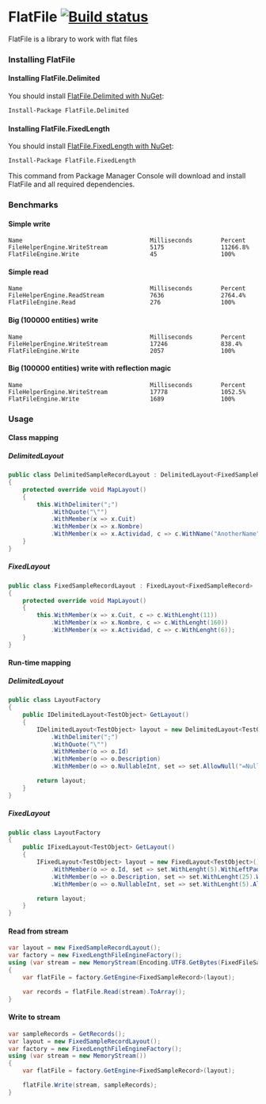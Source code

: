 FlatFile [![Build status](https://ci.appveyor.com/api/projects/status/9uoix14g3w0rac3q?svg=true)](https://ci.appveyor.com/project/forcewake/flatfile)
========

FlatFile is a library to work with flat files

### Installing FlatFile
#### Installing FlatFile.Delimited
You should install [FlatFile.Delimited with NuGet](https://www.nuget.org/packages/FlatFile.Delimited):

```sh
Install-Package FlatFile.Delimited
```

#### Installing FlatFile.FixedLength
You should install [FlatFile.FixedLength with NuGet](https://www.nuget.org/packages/FlatFile.FixedLength):

```sh
Install-Package FlatFile.FixedLength
```

This command from Package Manager Console will download and install FlatFile and all required dependencies.

### Benchmarks
#### Simple write

```
Name                                    Milliseconds        Percent                       
FileHelperEngine.WriteStream            5175                11266.8%                      
FlatFileEngine.Write                    45                  100%                          
```

#### Simple read
```
Name                                    Milliseconds        Percent                       
FileHelperEngine.ReadStream             7636                2764.4%                       
FlatFileEngine.Read                     276                 100%                          
```

#### Big (100000 entities) write
```
Name                                    Milliseconds        Percent                       
FileHelperEngine.WriteStream            17246               838.4%                        
FlatFileEngine.Write                    2057                100%                          
```

#### Big (100000 entities) write with reflection magic
```
Name                                    Milliseconds        Percent                       
FileHelperEngine.WriteStream            17778               1052.5%                       
FlatFileEngine.Write                    1689                100%                          
```

### Usage
#### Class mapping 
##### DelimitedLayout
```cs
public class DelimitedSampleRecordLayout : DelimitedLayout<FixedSampleRecord>
{
    protected override void MapLayout()
    {
        this.WithDelimiter(";")
            .WithQuote("\"")
            .WithMember(x => x.Cuit)
            .WithMember(x => x.Nombre)
            .WithMember(x => x.Actividad, c => c.WithName("AnotherName"));
    }
}
```
##### FixedLayout
```cs
public class FixedSampleRecordLayout : FixedLayout<FixedSampleRecord>
{
    protected override void MapLayout()
    {
        this.WithMember(x => x.Cuit, c => c.WithLenght(11))
            .WithMember(x => x.Nombre, c => c.WithLenght(160))
            .WithMember(x => x.Actividad, c => c.WithLenght(6));
    }
}
```

#### Run-time mapping
##### DelimitedLayout
```cs
public class LayoutFactory
{
    public IDelimitedLayout<TestObject> GetLayout()
    {
        IDelimitedLayout<TestObject> layout = new DelimitedLayout<TestObject>()
            .WithDelimiter(";")
            .WithQuote("\"")
            .WithMember(o => o.Id)
            .WithMember(o => o.Description)
            .WithMember(o => o.NullableInt, set => set.AllowNull("=Null"));

        return layout;
    } 
}
```
##### FixedLayout
```cs
public class LayoutFactory
{
    public IFixedLayout<TestObject> GetLayout()
    {
        IFixedLayout<TestObject> layout = new FixedLayout<TestObject>()
            .WithMember(o => o.Id, set => set.WithLenght(5).WithLeftPadding('0'))
            .WithMember(o => o.Description, set => set.WithLenght(25).WithRightPadding(' '))
            .WithMember(o => o.NullableInt, set => set.WithLenght(5).AllowNull("=Null").WithLeftPadding('0'));

        return layout;
    } 
}
```
#### Read from stream
```cs
var layout = new FixedSampleRecordLayout();
var factory = new FixedLengthFileEngineFactory();
using (var stream = new MemoryStream(Encoding.UTF8.GetBytes(FixedFileSample)))
{
    var flatFile = factory.GetEngine<FixedSampleRecord>(layout);

    var records = flatFile.Read(stream).ToArray();
}
```
#### Write to stream
```cs
var sampleRecords = GetRecords();
var layout = new FixedSampleRecordLayout();
var factory = new FixedLengthFileEngineFactory();
using (var stream = new MemoryStream())
{
    var flatFile = factory.GetEngine<FixedSampleRecord>(layout);

    flatFile.Write(stream, sampleRecords);
}
```